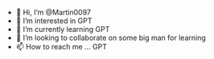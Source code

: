 - 👋 Hi, I’m @Martin0097
- 👀 I’m interested in GPT
- 🌱 I’m currently learning GPT
- 💞️ I’m looking to collaborate on some big man for learning
- 📫 How to reach me ...
GPT
<!---
Martin0097/Martin0097 is a ✨ special ✨ repository because its `README.md` (this file) appears on your GitHub profile.
You can click the Preview link to take a look at your changes.
--->
